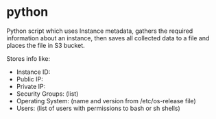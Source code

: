# python
Python script which uses Instance metadata, gathers the required information about an instance, then saves all collected data to a file and places the file in S3 bucket.

Stores info like:
- Instance ID: 
- Public IP: 
- Private IP: 
- Security Groups: (list)
- Operating System: (name and version from /etc/os-release file)
- Users: (list of users with permissions to bash or sh shells)
